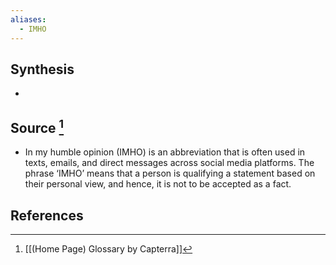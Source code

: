 ```yaml
---
aliases:
  - IMHO
---
```

## Synthesis
- 
## Source [^1]
- In my humble opinion (IMHO) is an abbreviation that is often used in texts, emails, and direct messages across social media platforms. The phrase ‘IMHO’ means that a person is qualifying a statement based on their personal view, and hence, it is not to be accepted as a fact.
## References

[^1]: [[(Home Page) Glossary by Capterra]]
